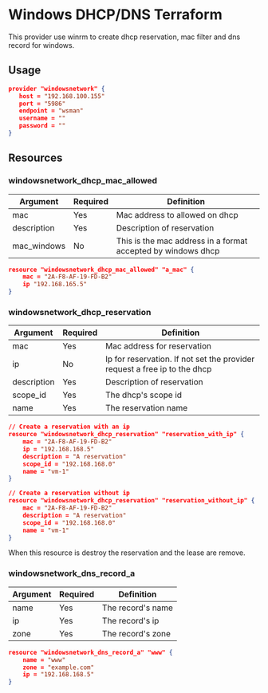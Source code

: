 # Windows DHCP/DNS Terraform

This provider use winrm to create dhcp reservation, mac filter and dns record for windows.

## Usage

 ``` json
provider "windowsnetwork" {
    host = "192.168.100.155"
    port = "5986"
    endpoint = "wsman"
    username = ""
    password = ""
}
```

## Resources

### windowsnetwork_dhcp_mac_allowed

|  Argument   | Required      | Definition |
|-------------|---------------|------------ |
| mac         | Yes           | Mac address to allowed on dhcp |
| description | Yes           | Description of reservation |
| mac_windows | No            | This is the mac address in a format accepted by windows dhcp |

``` json
resource "windowsnetwork_dhcp_mac_allowed" "a_mac" {
    mac = "2A-F8-AF-19-FD-B2"
    ip "192.168.165.5"
}
```

### windowsnetwork_dhcp_reservation

|  Argument   | Required | Definition |
|-------------|----------|------------|
| mac         | Yes      | Mac address for reservation |
| ip          | No       | Ip for reservation. If not set the provider request a free ip to the dhcp |
| description | Yes      | Description of reservation |
| scope_id    | Yes      | The dhcp's scope id |
| name        | Yes      | The reservation name |

``` json
// Create a reservation with an ip
resource "windowsnetwork_dhcp_reservation" "reservation_with_ip" {
    mac = "2A-F8-AF-19-FD-B2"
    ip = "192.168.168.5"
    description = "A reservation"
    scope_id = "192.168.168.0"
    name = "vm-1"
}

// Create a reservation without ip
resource "windowsnetwork_dhcp_reservation" "reservation_without_ip" {
    mac = "2A-F8-AF-19-FD-B2"
    description = "A reservation"
    scope_id = "192.168.168.0"
    name = "vm-1"
}
```

When this resource is destroy the reservation and the lease are remove.

### windowsnetwork_dns_record_a

|  Argument | Required | Definition |
|-----------|----------|------------|
| name      | Yes      | The record's name |
| ip        | Yes      | The record's ip |
| zone      | Yes      | The record's zone |


``` json
resource "windowsnetwork_dns_record_a" "www" {
    name = "www"
    zone = "example.com"
    ip = "192.168.168.5"
}
```
